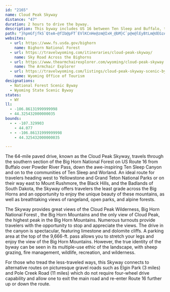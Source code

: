 ```yaml
---
id: "2165"
name: Cloud Peak Skyway
distance: "47"
duration: 2 hours to drive the byway.
description: This byway includes US 16 between Ten Sleep and Buffalo, through the Big Horn National Forest. It is a popular route to Yellowstone National Park, the Black Hills and Mount Rushmore.
path: "}hpmGfjfkS`QteA~@fIb@pFT`EVlKCnHe@zm@IxH_@bM}C`p@e@lEyBtLm@dEGzA?jDZrEn@rCz@fClAtB|FfIfBxC~AlDnAxD|AfHrC|Sn@`ErAxG~@xG^`ENxEh@tc@_@tIcCfWCrC\\zDh@rCd@pAh@`Aj@x@lA`AbB|@lBXlB?vEeAjCSjCVzCnA~AvAnHhKxBfCfXnVtA|@lAZ~BDrAY~@k@x@y@l@eAhBaG`@aAl@_AnAeAt@_@vAYx@?hB^hAl@`A~@bI`JxAvAxAbAlCpAvKzB|Bv@nBdBpIrJ~Az@lARhBDpEy@t@GlADhAXn@ZhDxBr@Xx@VzAF|@G~@SzE_CdBi@lBUnB?vC^`OzDfBX`AB`AOz@[xAeAlAeBnDoHpAsAxAw@nAOhA?|F`BnBDpAQxQuExBc@rE_@lBBlEZbCd@rZzJvAp@hClBlF`FrAdAxBx@z@J`A?~@MxAo@rAgAt@aAx@sBZqAfAoIb@kBbAsBtAsAhAm@nBQjGr@jBAv@Qn@_@xAsAbAqBb@aBToCNcFj@oD\\aA`@{@fBuBhAq@lA[zQs@bCs@|@o@xAyAtA}C|@}DJaBBeBIaJHeBXiCn@aC~@qBhByB`EaCrGyC`KgFrBeBlBqBrE{G|@gA~AaArBi@hAAbAL~B~@`FlEhAl@hB\\p@?pAQdAe@bA{@z@sA|B}EfAgBv@aAzAkAbCeAxHiA`Bc@`CmAnGeF~A{@bAYhBYlCEbD`@xmB|f@lDr@hBL`k@pApHBdAGzA_@tBaAxAkAbAuAhA}B`L_[hAuEt@kERyATmE?sAGsCc@oGMmDFeCLkAv@kCjAoBbBkArA_@rAErARjAj@|A|A^z@h@dBl@fFhAnHd@dBb@`Af@r@fB~Ar@PdBL~@Gv@WhAo@bAcAb@u@nBaFjA_CbBgBvA}@dCm@|XgDvCQbCR|Bj@xAl@rAx@rCpCrJ|OvBxBrB`AhCb@xBEfCe@pLuChBWfA?`BRvBdA~AlBh@dApLl_@`IfX~BvGvAvCdJjPbCvFtAzEt@rD`DvSz@tDfApDfGhOt@xBd@~B\\`CnBhT|@xHr@|E~C~O|@lF~Ftj@x@nExBdJRpADtAE~BOrAUlAmA~Dg@`DG`C^~LDrDG`FSnDy@lH_BlH_`@ryAuHjZu@fEYzBwE~`@Y~EKrH?rf@TrEbB|L^zDRdDDrDEzEObC_@fDcAfF}ChL[rDBfBJdA~AnIJdABpDUzBk@xByMf`@qApEkBhIi@jD_@rDcA~TQpBWdAe@xAc@t@iEjEw@`Ay@pBU`ASdBAfCP`C\\|ArArC`Wtc@pAjBfBlBbHdGx@~@rA`Cr@rCTzAH~AGzDO|AaCnNm@fEU`E?lBTvD|BhSrCxd@D`COvCStAg@xB{AtDsFzLo@dAy@v@mBz@_BLmAMqKmDqAMoBFeC|@_BrAm@t@u@|A}@hDU~C_A|\\}Anw@_@tHwG~cAUjFCzDHhFbBtS^lGHhUAnSWrD_@`DSjAu@tCaC~F}FzKi@tAg@hBa@nBQdASlCCjDFnB^dEj@rCxBlGnGtOnAzD^`Bh@~DPxFB~C\\zGpAnHfC~HbAtEdAdIl@fCbBlD~CxCfBxB~@`B|I`SfAfBdBrBpGzElAhA~CbEfBjDzA`Fn@rCh@jDb@zGEfIi@pGo@xDm@xBoApD_MhXgXzk@aq@vyAgGzPkMx_@sBlDoAlBy@|@y@f@aBr@_C`@}A?}Ly@wCPiFvBmCrCyC|DcBdBiB`AgEnA{@F{EQcAJeA|@q@rAWhAGvALrAnAdExAvFdAjCf@x@lDnDvEvCjAtAb@v@bClHx@jArBlA~ClAv@d@n@r@`AdBX`Ab@jCBlDYxCY`A_AdBiBdB{E`BoBdAsBxAsAlByArCy@nCi@vCUtDEpDPzDp@lDr@~B\\z@vCvEtTjZdEfFnB~AvCfApKv@lGRbHr@dIfBfFlBfFlCpKrHbCpAnAf@pCf@tBJrCS|S_EhWoFnCKfGx@fCGr@K~@YxAs@fEyDxAe@rGgAv@_@nAkArDgHr@y@bAs@hCm@hBIrGTfC`@t@^~@~@v@fA|DfH~AvBbA|@jK~H|FpDfGtE~At@rBn@pIlAlDt@|E~ArF|BhMnGzMxHrDlC|BtBhCbDdM|PrClExBfEfJnT~ArClCfD~B`CnH`FhB|B~@rBbArDxApNRbA^n@^V\\Dn@IZS^iA?iBe@aBsBsEi@gB[sAy@yGwAuEwBeGu@mDu@_FmB{GOuA?c@Jm@j@s@PEr@?^Ph@z@FVVzIt@~D|@lBbHrHl@x@n@tATv@b@`Cp@`Gl@rBx@jAzGlHtAnB|BdEjApCvBvGr@|A`AfAtEfDhBdBhA`BnFtK~BdGz@lDbAfLd@lB^p@r@x@|ClCrHvKx@~@x@j@pGlAnB~@fBlBnAfCr@~Bj@lCtClP`AhHNvBHfEYbEy@vEOfCCpAJ`Bp@jDbBbG|CxHxAzBdBvAt@Z|@P|BElCYbEKbCFrAVhAd@t@p@hArBxAfFbE|Rv@tF^zHt@dGpEjUdCrIfFhOnCxJ"
websites:
  - url: https://www.fs.usda.gov/bighorn
    name: Bighorn National Forest
  - url: https://travelwyoming.com/itineraries/cloud-peak-skyway/
    name: Sky Road Across the Bighorns
  - url: https://www.thearmchairexplorer.com/wyoming/cloud-peak-skyway.php
    name: The Armchair Explorer
  - url: https://travelwyoming.com/listings/cloud-peak-skyway-scenic-byway
    name: Wyoming Office of Tourism
designations:
  - National Forest Scenic Byway
  - Wyoming State Scenic Byway
states:
  - WY
ll:
  - -106.86131999999998
  - 44.325432000000035
bounds:
  - - -107.329903
    - 44.077
  - - -106.86131999999998
    - 44.325432000000035

---
```


The 64-mile paved drive, known as the Cloud Peak Skyway, travels through the southern section of the Big Horn National Forest on US Route 16 from Buffalo over Powder River Pass, down the awe-inspiring Ten Sleep Canyon and on to the communities of Ten Sleep and Worland.  An ideal route for travelers heading west to Yellowstone and Grand Teton National Parks or on their way east to Mount Rushmore, the Black Hills, and the Badlands of South Dakota, the Skyway offers travelers the least grade across the Big Horns and an opportunity to enjoy the unique beauty of these mountains, as well as breathtaking views of rangeland, open parks, and alpine forests.

The Skyway provides great views of the Cloud Peak Wilderness, Big Horn National Forest , the Big Horn Mountains and the only view of Cloud Peak, the highest peak in the Big Horn Mountains. Numerous turnouts provide travelers with the opportunity to stop and appreciate the views. The drive in the canyon is spectacular, featuring limestone and dolomite cliffs. A parking area at the top of the 9,666-ft. pass allows you to stretch your legs and enjoy the view of the Big Horn Mountains. However, the true identity of the byway can be seen in its multiple-use ethic of the landscape, with sheep grazing, fire management, wildlife, recreation, and wilderness.

For those who tread the less-traveled ways, this Skyway connects to alternative routes on picturesque gravel roads such as Elgin Park (3 miles) and Pole Creek Road (11 miles) which do not require four-wheel drive capability and allow one to exit the main road and re-enter Route 16 further up or down the route. 
